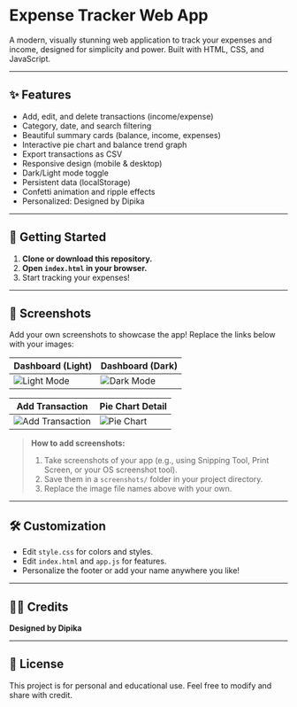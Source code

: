 # Expense Tracker Web App

A modern, visually stunning web application to track your expenses and income, designed for simplicity and power. Built with HTML, CSS, and JavaScript.

---

## ✨ Features
- Add, edit, and delete transactions (income/expense)
- Category, date, and search filtering
- Beautiful summary cards (balance, income, expenses)
- Interactive pie chart and balance trend graph
- Export transactions as CSV
- Responsive design (mobile & desktop)
- Dark/Light mode toggle
- Persistent data (localStorage)
- Confetti animation and ripple effects
- Personalized: Designed by Dipika

---

## 🚀 Getting Started
1. **Clone or download this repository.**
2. **Open `index.html` in your browser.**
3. Start tracking your expenses!

---

## 📸 Screenshots
Add your own screenshots to showcase the app! Replace the links below with your images:

| Dashboard (Light) | Dashboard (Dark) |
|------------------|------------------|
| ![Light Mode](screenshots/light-mode.png) | ![Dark Mode](screenshots/dark-mode.png) |

| Add Transaction | Pie Chart Detail |
|-----------------|------------------|
| ![Add Transaction](screenshots/add-transaction.png) | ![Pie Chart](screenshots/pie-chart.png) |

> **How to add screenshots:**
> 1. Take screenshots of your app (e.g., using Snipping Tool, Print Screen, or your OS screenshot tool).
> 2. Save them in a `screenshots/` folder in your project directory.
> 3. Replace the image file names above with your own.

---

## 🛠️ Customization
- Edit `style.css` for colors and styles.
- Edit `index.html` and `app.js` for features.
- Personalize the footer or add your name anywhere you like!

---

## 👩‍💻 Credits
**Designed by Dipika**

---

## 📄 License
This project is for personal and educational use. Feel free to modify and share with credit. 